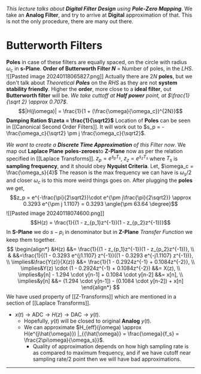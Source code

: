  *This lecture talks about **Digital Filter Design** using **Pole-Zero Mapping***.
 We take an **Analog Filter**, and try to arrive at **Digital** approximation of that. This is not the only procedure, there are many out there.

# Butterworth Filters

**Poles** in case of these filters are equally spaced, on the circle with radius $\omega_c$ in **s-Plane**.
**Order of Butterworth Filter $N$** = Number of poles, in the $LHS$.
![[Pasted image 20240118065827.png]]
Actually there are $2N$ **poles**, but we don't talk about *Theoretical **Poles*** on the $RHS$ as they are not **system stability friendly**.
Higher the **order**, more close to a **ideal filter**, out **Butterworth filter** will be.
*We take cuttoff at **Half power** point, at $\frac{1}{\sqrt 2} \approx 0.707$*.
$$|H(j\omega)| = \frac{1}{1 + (\frac{\omega}{\omega_c})^{2N}}$$
**Damping Ration $\zeta = \frac{1}{\sqrt2}$**
Location of **Poles** can be seen in [[Canonical Second Order Filters]].
It will work out to $s_p = -\frac{\omega_c}{\sqrt2} \pm j \frac{\omega_c}{\sqrt2}$.

*We want to create a **Discrete Time Approximation** of this Filter now*.
We map out **Laplace Plane** **poles-zeroes**to **Z-Plane** now as per the relation specified in [[Laplace Transforms]].
$z_p = e^{s_p T_s}$, $z_z = e^{s_z T_s}$ where $T_s$ is **sampling frequency**, and it should obey **Nyquist Criteria**.
Let,
$\omega_c = \frac{\omega_s}{4}$
The reason is the max frequency we can have is $\omega_s/2$ and closer $\omega_c$ is to this more weird things goes on.
After plugging the **poles** we get,
$$z_p = e^{-\frac{\pi}{2\sqrt2}}\cdot e^{\pm j\frac{\pi}{2\sqrt2}} \approx 0.3293 e^{\pm j 1.1107} = 0.3293 \angle{\pm 63.64 \degree}$$
![[Pasted image 20240118074600.png]]
$$H(z) = \frac{1}{(1 - z_{p_1}z^{-1})(1 - z_{p_2}z^{-1})}$$
In **S-Plane** we do $s-p_i$ in denominator but in **Z-Plane** *Transfer Function* we keep them together.
$$
\begin{align*}
&H(z) &&= \frac{1}{(1 - z_{p_1}z^{-1})(1 - z_{p_2}z^{-1})}, \\
& &&=\frac{1}{(1 - 0.3293 e^{j1.1107} z^{-1})((1 - 0.3293 e^{-j1.1107} z^{-1})}, \\
\implies&\frac{Y(z)}{X(z)} &&= \frac{1}{1 - 0.2924z^{-1} + 0.1084z^{-2}}, \\
\implies&Y(z) \cdot (1 - 0.2924z^{-1} + 0.1084z^{-2}) &&= X(z), \\
\implies&y[n] - 1.294 \cdot y[n-1] + 0.1084 \cdot y[n-2] &&= x[n], \\
\implies&y[n] &&= (1.294 \cdot y[n-1]) - (0.1084 \cdot y[n-2]) + x[n]
\end{align*}
$$
We have used property of [[Z-Transforms]] which are mentioned in a section of [[Laplace Transforms]].
-  $x(t) \to \text{ADC} \to H(z) \to \text{DAC} \to y(t)$.
	- Hopefully, $y(t)$ will be closed to original **Analog** $y(t)$.
	- We can approximate $H_{eff}(j\omega) \approx H(e^{j\hat{\omega}}) |_{{\hat{\omega}} = \frac{\omega}{f_s} = \frac{2\pi\omega}{\omega_s}}$.
		- Quality of approximation depends on how high sampling rate is as compared to maximum frequency, and if we have cutoff near sampling rate/2 point then we will have bad approximations.
***



















